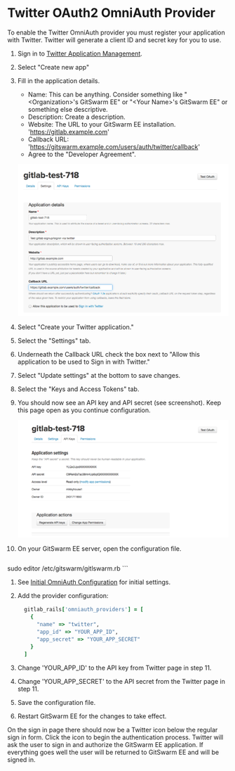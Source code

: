 # Twitter OAuth2 OmniAuth Provider

To enable the Twitter OmniAuth provider you must register your application
with Twitter. Twitter will generate a client ID and secret key for you to
use.

1.  Sign in to [Twitter Application Management](https://apps.twitter.com/).

1.  Select "Create new app"

1.  Fill in the application details.

    - Name: This can be anything. Consider something like
      "\<Organization\>'s GitSwarm EE" or "\<Your Name\>'s GitSwarm EE" or
      something else descriptive.
    - Description: Create a description.
    - Website: The URL to your GitSwarm EE installation.
      'https://gitlab.example.com'
    - Callback URL:
      'https://gitswarm.example.com/users/auth/twitter/callback'
    - Agree to the "Developer Agreement".

    ![Twitter App Details](twitter_app_details.png)

1.  Select "Create your Twitter application."

1.  Select the "Settings" tab.

1.  Underneath the Callback URL check the box next to "Allow this
    application to be used to Sign in with Twitter."

1.  Select "Update settings" at the bottom to save changes.

1.  Select the "Keys and Access Tokens" tab.

1.  You should now see an API key and API secret (see screenshot). Keep
    this page open as you continue configuration.

    ![Twitter app](twitter_app_api_keys.png)

1.  On your GitSwarm EE server, open the configuration file.

    ```bash
sudo editor /etc/gitswarm/gitlswarm.rb
    ```

1.  See [Initial OmniAuth
    Configuration](omniauth.md#initial-omniauth-configuration) for initial
    settings.

1.  Add the provider configuration:

    ```ruby
      gitlab_rails['omniauth_providers'] = [
        {
          "name" => "twitter",
          "app_id" => "YOUR_APP_ID",
          "app_secret" => "YOUR_APP_SECRET"
        }
      ]
    ```

1.  Change 'YOUR_APP_ID' to the API key from Twitter page in step 11.

1.  Change 'YOUR_APP_SECRET' to the API secret from the Twitter page in
    step 11.

1.  Save the configuration file.

1.  Restart GitSwarm EE for the changes to take effect.

On the sign in page there should now be a Twitter icon below the regular
sign in form. Click the icon to begin the authentication process. Twitter
will ask the user to sign in and authorize the GitSwarm EE application. If
everything goes well the user will be returned to GitSwarm EE and will be
signed in.
